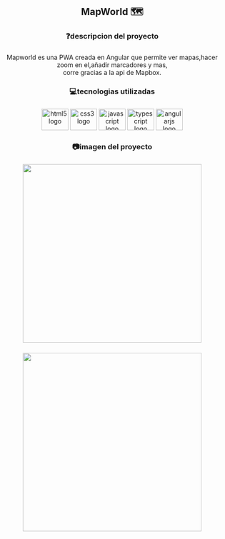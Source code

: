 <h2 align="center">MapWorld 🗺</h2>

###

<h3 align="center">❓descripcion del proyecto</h3>

###

<p align="center">Mapworld es una PWA creada en Angular que permite ver mapas,hacer zoom en el,añadir marcadores y mas,<br>corre gracias a la api de Mapbox.</p>

###

<h3 align="center">💻tecnologias utilizadas</h3>

###

<div align="center">
  <img src="https://cdn.jsdelivr.net/gh/devicons/devicon/icons/html5/html5-original.svg" height="48" width="60" alt="html5 logo"  />
  <img src="https://cdn.jsdelivr.net/gh/devicons/devicon/icons/css3/css3-original.svg" height="48" width="60" alt="css3 logo"  />
  <img src="https://cdn.jsdelivr.net/gh/devicons/devicon/icons/javascript/javascript-original.svg" height="48" width="60" alt="javascript logo"  />
  <img src="https://cdn.jsdelivr.net/gh/devicons/devicon/icons/typescript/typescript-original.svg" height="48" width="60" alt="typescript logo"  />
  <img src="https://cdn.jsdelivr.net/gh/devicons/devicon/icons/angularjs/angularjs-plain.svg" height="48" width="60" alt="angularjs logo"  />
</div>

###

<h3 align="center">📷imagen del proyecto</h3>

###

<div align="center">
  <img height="400" src="https://i.ibb.co/x3nnftd/screencapture-localhost-4200-maps-fullscreen-2022-08-23-19-15-11.png"  />
</div>

###

<div align="center">
  <img height="400" src="https://i.ibb.co/nBL8JdW/screencapture-localhost-4200-maps-marker-2022-08-23-19-16-02.png"  />
</div>

###
